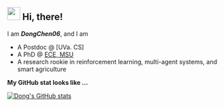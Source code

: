 ## <img src="https://emojis.slackmojis.com/emojis/images/1531849430/4246/blob-sunglasses.gif?1531849430" width="30"/> Hi, there! 

I am ***DongChen06***, and I am
+ A Postdoc @ [UVa. CS]
+ A PhD @ [ECE, MSU](https://ece.msu.edu/)
+  A research rookie in reinforcement learning, multi-agent systems, and smart agriculture

**My GitHub stat looks like ...**

[![Dong's GitHub stats](https://github-readme-stats.vercel.app/api?username=DongChen06)](https://github.com/DongChen06/github-readme-stats)

</td>
</tr>
</table>

